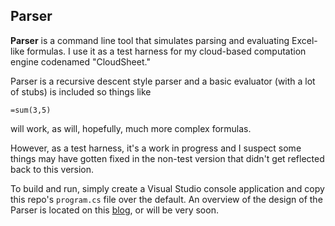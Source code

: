 ## Parser ##

**Parser** is a command line tool that simulates parsing and evaluating Excel-like formulas. I use it as a test harness for my cloud-based computation engine codenamed "CloudSheet." 

Parser is a recursive descent style parser and a basic evaluator (with a lot of stubs) is included so things like 
    
    =sum(3,5)

will work, as will, hopefully, much more complex formulas. 

However, as a test harness, it's a work in progress and I suspect some things may have gotten fixed in the non-test version that didn't get reflected back to this version. 

To build and run, simply create a Visual Studio console application and copy this repo's `program.cs` file over the default. An overview of the design of the Parser is located on this [blog](http://blogs.msdn.com/partnercatalystteam), or will be very soon.  